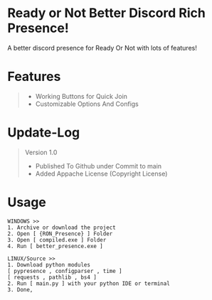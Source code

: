 # Ready or Not Better Discord Rich Presence!
A better discord presence for Ready Or Not with lots of features!

# Features
> * Working Buttons for Quick Join
> * Customizable Options And Configs

# Update-Log
> Version 1.0
> * Published To Github under Commit to main
> * Added Appache License (Copyright License)

# Usage
```
WINDOWS >>
1. Archive or download the project
2. Open [ {RON_Presence} ] Folder
3. Open [ compiled.exe ] Folder
4. Run [ better_presence.exe ]

LINUX/Source >>
1. Download python modules
[ pypresence , configparser , time ]
[ requests , pathlib , bs4 ]
2. Run [ main.py ] with your python IDE or terminal
3. Done,
```

